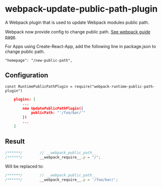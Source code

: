 # webpack-update-public-path-plugin

A Webpack plugin that is used to update Webpack modules public path.


Webpack now provide config to change public path.
[See webpack guide page](https://webpack.js.org/guides/public-path/).


For Apps using Create-React-App, add the following line in package.json to change public path.
```
"homepage": "/new-public-path",
```

## Configuration

```
const RuntimePublicPathPlugin = require("webpack-runtime-public-path-plugin")
```

```json
    plugins: [
        ...
        new UpdatePublicPathPlugin({
            publicPath: "'/foo/bar/'"
        })
        ...
    ]
```

## Result

```js
/******/        // __webpack_public_path__
/******/        __webpack_require__.p = "/";
```

Will be replaced to:

```js
/******/        // __webpack_public_path__
/******/        __webpack_require__.p = '/foo/bar/';
```